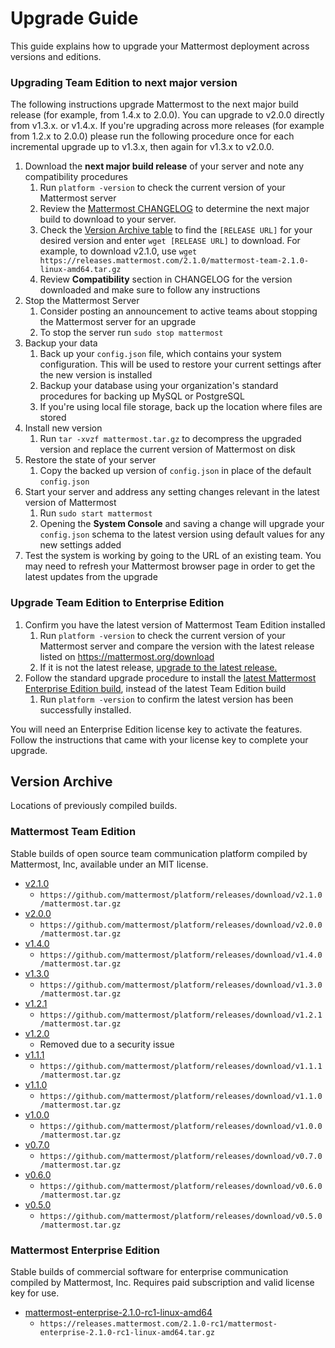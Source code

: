 # Upgrade Guide

This guide explains how to upgrade your Mattermost deployment across versions and editions. 

### Upgrading Team Edition to next major version

The following instructions upgrade Mattermost to the next major build release (for example, from 1.4.x to 2.0.0). You can upgrade to v2.0.0 directly from v1.3.x. or v1.4.x. If you're upgrading across more releases (for example from 1.2.x to 2.0.0) please run the following procedure once for each incremental upgrade up to v1.3.x, then again for v1.3.x to v2.0.0.  

1. Download the **next major build release** of your server and note any compatibility procedures 
      1. Run `platform -version` to check the current version of your Mattermost server
      2. Review the [Mattermost CHANGELOG](http://docs.mattermost.com/administration/changelog.html) to determine the next major build to download to your server. 
      3. Check the [Version Archive table](http://docs.mattermost.com/administration/upgrade.html#version-archive) to find the `[RELEASE URL]` for your desired version and enter `wget [RELEASE URL]` to download. For example, to download v2.1.0, use `wget https://releases.mattermost.com/2.1.0/mattermost-team-2.1.0-linux-amd64.tar.gz`
      4. Review **Compatibility** section in CHANGELOG for the version downloaded and make sure to follow any instructions
2. Stop the Mattermost Server
      1. Consider posting an announcement to active teams about stopping the Mattermost server for an upgrade
      2. To stop the server run `sudo stop mattermost`
3. Backup your data
      1. Back up your `config.json` file, which contains your system configuration. This will be used to restore your current settings after the new version is installed
      2. Backup your database using your organization's standard procedures for backing up MySQL or PostgreSQL
      3. If you're using local file storage, back up the location where files are stored
5. Install new version 
      1. Run `tar -xvzf mattermost.tar.gz` to decompress the upgraded version and replace the current version of Mattermost on disk
6. Restore the state of your server 
      1. Copy the backed up version of `config.json` in place of the default `config.json` 
7. Start your server and address any setting changes relevant in the latest version of Mattermost
      1. Run `sudo start mattermost`
      2. Opening the **System Console** and saving a change will upgrade your `config.json` schema to the latest version using default values for any new settings added
8. Test the system is working by going to the URL of an existing team. 
      You may need to refresh your Mattermost browser page in order to get the latest updates from the upgrade

### Upgrade Team Edition to Enterprise Edition 

1. Confirm you have the latest version of Mattermost Team Edition installed
   1. Run `platform -version` to check the current version of your Mattermost server and compare the version with the latest release listed on https://mattermost.org/download
   2. If it is not the latest release, [upgrade to the latest release.](http://docs.mattermost.com/administration/upgrade.html#upgrading-mattermost-to-next-major-version)
2. Follow the standard upgrade procedure to install the [latest Mattermost Enterprise Edition build](http://docs.mattermost.com/administration/upgrade.html#mattermost-team-edition-t0), instead of the latest Team Edition build
   1. Run `platform -version` to confirm the latest version has been successfully installed. 
   
You will need an Enterprise Edition license key to activate the features. Follow the instructions that came with your license key to complete your upgrade.   
   
## Version Archive 

Locations of previously compiled builds. 

### Mattermost Team Edition

Stable builds of open source team communication platform compiled by Mattermost, Inc, available under an MIT license.

- [v2.1.0](http://docs.mattermost.com/administration/changelog.html#release-v2-1-0) 
  - `https://github.com/mattermost/platform/releases/download/v2.1.0/mattermost.tar.gz` 
- [v2.0.0](http://docs.mattermost.com/administration/changelog.html#release-v2-0-0) 
  - `https://github.com/mattermost/platform/releases/download/v2.0.0/mattermost.tar.gz` 
- [v1.4.0](http://docs.mattermost.com/administration/changelog.html#release-v1-4-0)
  - `https://github.com/mattermost/platform/releases/download/v1.4.0/mattermost.tar.gz` 
- [v1.3.0](http://docs.mattermost.com/administration/changelog.html#release-v1-3-0)
  - `https://github.com/mattermost/platform/releases/download/v1.3.0/mattermost.tar.gz` 
- [v1.2.1](http://docs.mattermost.com/administration/changelog.html#release-v1-2-1)
  - `https://github.com/mattermost/platform/releases/download/v1.2.1/mattermost.tar.gz` 
- [v1.2.0](http://docs.mattermost.com/administration/changelog.html#release-v1-2-0)
  - Removed due to a security issue
- [v1.1.1](http://docs.mattermost.com/administration/changelog.html#release-v1-1-1)     
   - `https://github.com/mattermost/platform/releases/download/v1.1.1/mattermost.tar.gz` 
- [v1.1.0](http://docs.mattermost.com/administration/changelog.html#release-v1-1-0)
   - `https://github.com/mattermost/platform/releases/download/v1.1.0/mattermost.tar.gz` 
- [v1.0.0](http://docs.mattermost.com/administration/changelog.html##release-v1-0-0)
   - `https://github.com/mattermost/platform/releases/download/v1.0.0/mattermost.tar.gz` 
- [v0.7.0](http://docs.mattermost.com/administration/changelog.html#release-v0-7-0-beta)
   - `https://github.com/mattermost/platform/releases/download/v0.7.0/mattermost.tar.gz` 
- [v0.6.0](http://docs.mattermost.com/administration/changelog.html#release-v0-6-0-alpha)
   - `https://github.com/mattermost/platform/releases/download/v0.6.0/mattermost.tar.gz`
- [v0.5.0](http://docs.mattermost.com/administration/changelog.html#release-v0-5-0-preview) 
  - `https://github.com/mattermost/platform/releases/download/v0.5.0/mattermost.tar.gz` 

### Mattermost Enterprise Edition

Stable builds of commercial software for enterprise communication compiled by Mattermost, Inc. Requires paid subscription and valid license key for use. 

- [mattermost-enterprise-2.1.0-rc1-linux-amd64](http://docs.mattermost.com/administration/changelog.html#release-v2-1-0) 
  - `https://releases.mattermost.com/2.1.0-rc1/mattermost-enterprise-2.1.0-rc1-linux-amd64.tar.gz` 

